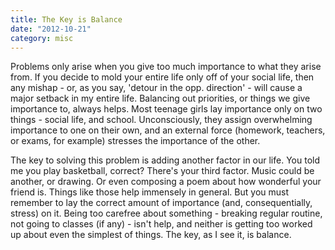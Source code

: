 ```yaml
---
title: The Key is Balance
date: "2012-10-21"
category: misc
---
```


Problems only arise when you give too much importance to what they arise from. If you decide to mold your entire life only off of your social life, then any mishap - or, as you say, 'detour in the opp. direction' - will cause a major setback in my entire life. Balancing out priorities, or things we give importance to, always helps. Most teenage girls lay importance only on two things - social life, and school. Unconsciously, they assign overwhelming importance to one on their own, and an external force (homework, teachers, or exams, for example) stresses the importance of the other.

The key to solving this problem is adding another factor in our life. You told me you play basketball, correct? There's your third factor. Music could be another, or drawing. Or even composing a poem about how wonderful your friend is. Things like those help immensely in general. But you must remember to lay the correct amount of importance (and, consequentially, stress) on it. Being too carefree about something - breaking regular routine, not going to classes (if any) - isn't help, and neither is getting too worked up about even the simplest of things. The key, as I see it, is balance.

